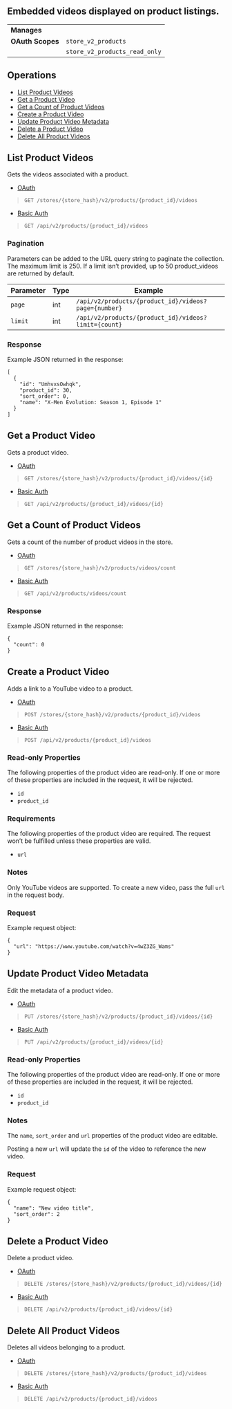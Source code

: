 ## Embedded videos displayed on product listings.

|||
|---|---|
| **Manages** |
| **OAuth Scopes** | `store_v2_products`
||`store_v2_products_read_only`


## Operations

*   [List Product Videos](#list-product-videos)
*   [Get a Product Video](#get-a-product-video)
*   [Get a Count of Product Videos](#get-a-count-of-product-videos)
*   [Create a Product Video](#create-a-product-video)
*   [Update Product Video Metadata](#update-product-video-metadata)
*   [Delete a Product Video](#delete-a-product-video)
*   [Delete All Product Videos](#delete-all-product-videos)

## List Product Videos

Gets the videos associated with a product.

*   [OAuth](#list-product-videos-oauth)
>`GET /stores/{store_hash}/v2/products/{product_id}/videos`
*   [Basic Auth](#list-product-videos-basic)
>`GET /api/v2/products/{product_id}/videos`

### Pagination

Parameters can be added to the URL query string to paginate the collection. The maximum limit is 250. If a limit isn’t provided, up to 50 product_videos are returned by default.

| Parameter | Type | Example |
| --- | --- | --- |
| `page` | int | `/api/v2/products/{product_id}/videos?page={number}` |
| `limit` | int | `/api/v2/products/{product_id}/videos?limit={count}` |

### Response

Example JSON returned in the response:

```
[
  {
    "id": "UmhvxsOwhqk",
    "product_id": 30,
    "sort_order": 0,
    "name": "X-Men Evolution: Season 1, Episode 1"
  }
]
```

## Get a Product Video

Gets a product video.


*   [OAuth](#get-a-product-video-oauth)
>`GET /stores/{store_hash}/v2/products/{product_id}/videos/{id}`
*   [Basic Auth](#get-a-product-video-basic)
>`GET /api/v2/products/{product_id}/videos/{id}`


## Get a Count of Product Videos

Gets a count of the number of product videos in the store.


*   [OAuth](#get-a-count-of-product-videos-oauth)
>`GET /stores/{store_hash}/v2/products/videos/count`
*   [Basic Auth](#get-a-count-of-product-videos-basic)
>`GET /api/v2/products/videos/count`

### Response

Example JSON returned in the response:

```
{
  "count": 0
}
```

## Create a Product Video

Adds a link to a YouTube video to a product.


*   [OAuth](#create-a-product-video-oauth)
>`POST /stores/{store_hash}/v2/products/{product_id}/videos`
*   [Basic Auth](#create-a-product-video-basic)
>`POST /api/v2/products/{product_id}/videos`

### Read-only Properties

The following properties of the product video are read-only. If one or more of these properties are included in the request, it will be rejected.

*   `id`
*   `product_id`

### Requirements

The following properties of the product video are required. The request won’t be fulfilled unless these properties are valid.

*   `url`

### Notes

Only YouTube videos are supported. To create a new video, pass the full `url` in the request body.

### Request

Example request object:

```
{
  "url": "https://www.youtube.com/watch?v=4wZ3ZG_Wams"
}
```

## Update Product Video Metadata

Edit the metadata of a product video.

*   [OAuth](#update-product-video-metadata-oauth)
>`PUT /stores/{store_hash}/v2/products/{product_id}/videos/{id}`
*   [Basic Auth](#update-product-video-metadata-basic)
>`PUT /api/v2/products/{product_id}/videos/{id}`

### Read-only Properties

The following properties of the product video are read-only. If one or more of these properties are included in the request, it will be rejected.

*   `id`
*   `product_id`

### Notes

The `name`, `sort_order` and `url` properties of the product video are editable.

Posting a new `url` will update the `id` of the video to reference the new video.

### Request

Example request object:
```
{
  "name": "New video title",
  "sort_order": 2
}
```

## Delete a Product Video

Delete a product video.

*   [OAuth](#delete-a-product-video-oauth)
>`DELETE /stores/{store_hash}/v2/products/{product_id}/videos/{id}`
*   [Basic Auth](#delete-a-product-video-basic)
>`DELETE /api/v2/products/{product_id}/videos/{id}`

## Delete All Product Videos

Deletes all videos belonging to a product.


*   [OAuth](#delete-all-product-videos-oauth)
>`DELETE /stores/{store_hash}/v2/products/{product_id}/videos`
*   [Basic Auth](#delete-all-product-videos-basic)
>`DELETE /api/v2/products/{product_id}/videos`
